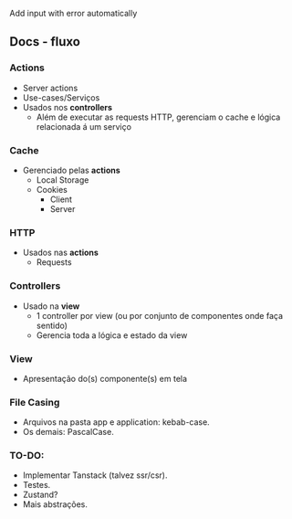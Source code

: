 Add input with error automatically

## Docs - fluxo

### Actions

- Server actions
- Use-cases/Serviços
- Usados nos **controllers**
  - Além de executar as requests HTTP, gerenciam o cache e lógica relacionada á um serviço

### Cache

- Gerenciado pelas **actions**
  - Local Storage
  - Cookies
    - Client
    - Server

### HTTP

- Usados nas **actions**
  - Requests

### Controllers

- Usado na **view**
  - 1 controller por view (ou por conjunto de componentes onde faça sentido)
  - Gerencia toda a lógica e estado da view

### View

- Apresentação do(s) componente(s) em tela

### File Casing

- Arquivos na pasta app e application: kebab-case.
- Os demais: PascalCase.

### TO-DO:

- Implementar Tanstack (talvez ssr/csr).
- Testes.
- Zustand?
- Mais abstrações.
